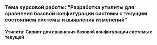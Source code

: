### Тема курсовой работы: "Разработка утилиты для сравнения базовой конфигурации системы с текущим состоянием системы и выявления изменений"

#### Утилита: Скрипт для сравнения базовой конфигурации системы с текущей
